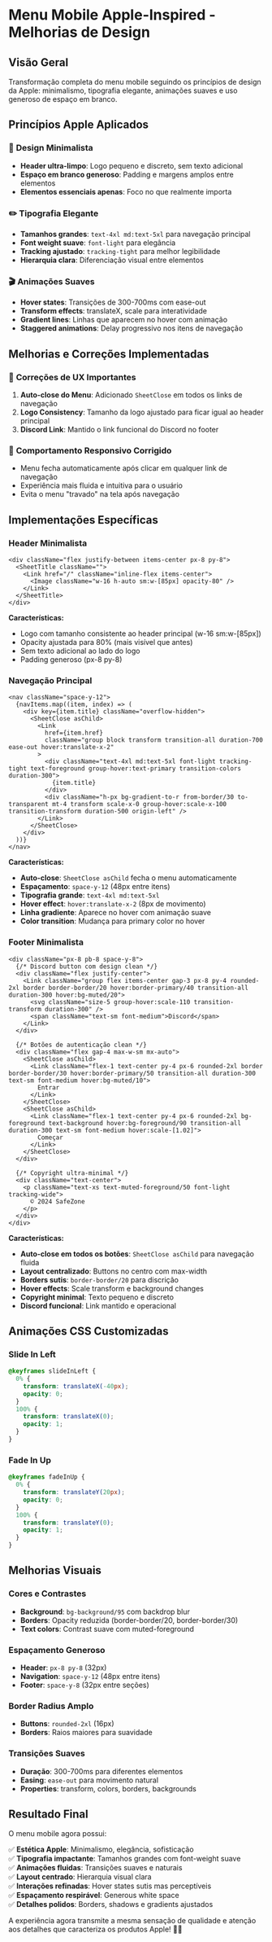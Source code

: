 # Menu Mobile Apple-Inspired - Melhorias de Design

## Visão Geral
Transformação completa do menu mobile seguindo os princípios de design da Apple: minimalismo, tipografia elegante, animações suaves e uso generoso de espaço em branco.

## Princípios Apple Aplicados

### 🎨 **Design Minimalista**
- **Header ultra-limpo**: Logo pequeno e discreto, sem texto adicional
- **Espaço em branco generoso**: Padding e margens amplos entre elementos
- **Elementos essenciais apenas**: Foco no que realmente importa

### ✏️ **Tipografia Elegante**
- **Tamanhos grandes**: `text-4xl md:text-5xl` para navegação principal
- **Font weight suave**: `font-light` para elegância
- **Tracking ajustado**: `tracking-tight` para melhor legibilidade
- **Hierarquia clara**: Diferenciação visual entre elementos

### 🎬 **Animações Suaves**
- **Hover states**: Transições de 300-700ms com ease-out
- **Transform effects**: translateX, scale para interatividade
- **Gradient lines**: Linhas que aparecem no hover com animação
- **Staggered animations**: Delay progressivo nos itens de navegação

## Melhorias e Correções Implementadas

### 🔧 **Correções de UX Importantes**
1. **Auto-close do Menu**: Adicionado `SheetClose` em todos os links de navegação
2. **Logo Consistency**: Tamanho da logo ajustado para ficar igual ao header principal
3. **Discord Link**: Mantido o link funcional do Discord no footer

### 📱 **Comportamento Responsivo Corrigido**
- Menu fecha automaticamente após clicar em qualquer link de navegação
- Experiência mais fluida e intuitiva para o usuário
- Evita o menu "travado" na tela após navegação

## Implementações Específicas

### **Header Minimalista**
```tsx
<div className="flex justify-between items-center px-8 py-8">
  <SheetTitle className="">
    <Link href="/" className="inline-flex items-center">
      <Image className="w-16 h-auto sm:w-[85px] opacity-80" />
    </Link>
  </SheetTitle>
</div>
```

**Características:**
- Logo com tamanho consistente ao header principal (w-16 sm:w-[85px])
- Opacity ajustada para 80% (mais visível que antes)
- Sem texto adicional ao lado do logo
- Padding generoso (px-8 py-8)

### **Navegação Principal**
```tsx
<nav className="space-y-12">
  {navItems.map((item, index) => (
    <div key={item.title} className="overflow-hidden">
      <SheetClose asChild>
        <Link 
          href={item.href} 
          className="group block transform transition-all duration-700 ease-out hover:translate-x-2"
        >
          <div className="text-4xl md:text-5xl font-light tracking-tight text-foreground group-hover:text-primary transition-colors duration-300">
            {item.title}
          </div>
          <div className="h-px bg-gradient-to-r from-border/30 to-transparent mt-4 transform scale-x-0 group-hover:scale-x-100 transition-transform duration-500 origin-left" />
        </Link>
      </SheetClose>
    </div>
  ))}
</nav>
```

**Características:**
- **Auto-close**: `SheetClose asChild` fecha o menu automaticamente
- **Espaçamento**: `space-y-12` (48px entre itens)
- **Tipografia grande**: `text-4xl md:text-5xl` 
- **Hover effect**: `hover:translate-x-2` (8px de movimento)
- **Linha gradiente**: Aparece no hover com animação suave
- **Color transition**: Mudança para primary color no hover

### **Footer Minimalista**
```tsx
<div className="px-8 pb-8 space-y-8">
  {/* Discord button com design clean */}
  <div className="flex justify-center">
    <Link className="group flex items-center gap-3 px-8 py-4 rounded-2xl border border-border/20 hover:border-primary/40 transition-all duration-300 hover:bg-muted/20">
      <svg className="size-5 group-hover:scale-110 transition-transform duration-300" />
      <span className="text-sm font-medium">Discord</span>
    </Link>
  </div>

  {/* Botões de autenticação clean */}
  <div className="flex gap-4 max-w-sm mx-auto">
    <SheetClose asChild>
      <Link className="flex-1 text-center py-4 px-6 rounded-2xl border border-border/30 hover:border-primary/50 transition-all duration-300 text-sm font-medium hover:bg-muted/10">
        Entrar
      </Link>
    </SheetClose>
    <SheetClose asChild>
      <Link className="flex-1 text-center py-4 px-6 rounded-2xl bg-foreground text-background hover:bg-foreground/90 transition-all duration-300 text-sm font-medium hover:scale-[1.02]">
        Começar
      </Link>
    </SheetClose>
  </div>

  {/* Copyright ultra-minimal */}
  <div className="text-center">
    <p className="text-xs text-muted-foreground/50 font-light tracking-wide">
      © 2024 SafeZone
    </p>
  </div>
</div>
```

**Características:**
- **Auto-close em todos os botões**: `SheetClose asChild` para navegação fluida
- **Layout centralizado**: Buttons no centro com max-width
- **Borders sutis**: `border-border/20` para discrição
- **Hover effects**: Scale transform e background changes
- **Copyright minimal**: Texto pequeno e discreto
- **Discord funcional**: Link mantido e operacional

## Animações CSS Customizadas

### **Slide In Left**
```css
@keyframes slideInLeft {
  0% {
    transform: translateX(-40px);
    opacity: 0;
  }
  100% {
    transform: translateX(0);
    opacity: 1;
  }
}
```

### **Fade In Up**
```css
@keyframes fadeInUp {
  0% {
    transform: translateY(20px);
    opacity: 0;
  }
  100% {
    transform: translateY(0);
    opacity: 1;
  }
}
```

## Melhorias Visuais

### **Cores e Contrastes**
- **Background**: `bg-background/95` com backdrop blur
- **Borders**: Opacity reduzida (border-border/20, border-border/30)
- **Text colors**: Contrast suave com muted-foreground

### **Espaçamento Generoso**
- **Header**: `px-8 py-8` (32px)
- **Navigation**: `space-y-12` (48px entre itens)
- **Footer**: `space-y-8` (32px entre seções)

### **Border Radius Amplo**
- **Buttons**: `rounded-2xl` (16px)
- **Borders**: Raios maiores para suavidade

### **Transições Suaves**
- **Duração**: 300-700ms para diferentes elementos
- **Easing**: `ease-out` para movimento natural
- **Properties**: transform, colors, borders, backgrounds

## Resultado Final

O menu mobile agora possui:

✅ **Estética Apple**: Minimalismo, elegância, sofisticação  
✅ **Tipografia impactante**: Tamanhos grandes com font-weight suave  
✅ **Animações fluidas**: Transições suaves e naturais  
✅ **Layout centrado**: Hierarquia visual clara  
✅ **Interações refinadas**: Hover states sutis mas perceptíveis  
✅ **Espaçamento respirável**: Generous white space  
✅ **Detalhes polidos**: Borders, shadows e gradients ajustados  

A experiência agora transmite a mesma sensação de qualidade e atenção aos detalhes que caracteriza os produtos Apple! 🍎✨
